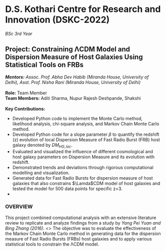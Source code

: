 # D.S. Kothari Centre for Research and Innovation (DSKC-2022)
*BSc 3rd Year*
## Project: Constraining ΛCDM Model and Dispersion Measure of Host Galaxies Using Statistical Tools on FRBs
***Mentors:** Assoc. Prof. Abha Dev Habib (Miranda House, University of Delhi), Asst. Prof. Nisha Rani (Miranda House, University of Delhi)*<br/>
<br/>
**Role:** Team Member<br/>
**Team Members:** Aditi Sharma, Nupur Rajesh Deshpande, Shakshi<br/>
<br/>
**Key Contributions:**
- Developed Python code to implement the Monte Carlo method, likelihood analysis, chi-square analysis, and Markov Chain Monte Carlo method.
- Developed Python code for a slope parameter $\beta$ to quantify the redshift (z) evolution of local Dispersion Measure of Fast Radio Burst (FRB) host galaxy denoted by $DM_{HG,loc}$.
- Evaluated and visualized the influence of different cosmological and host galaxy parameters on Dispersion Measure and its evolution with redshift.
- Demonstrated trends and deviations through rigorous computational modelling and visualization.
- Generated data for Fast Radio Bursts for dispersion measure of host galaxies that also constrains $\Lamda$CDM model of host galaxies and tested the model for 500 data points for specific z=3.
- 

### OVERVIEW
This project combined computational analysis with an extensive literature review to replicate and analyze findings from a study by *Yang Pei Yuan and Bing Zhang (2016)*. 
<> The objective was to evaluate the effectiveness of the Markov Chain Monte Carlo method in generating data for the dispersion measure of Fast Radio Bursts (FRBs) host galaxies and to apply various statistical tools to constrain the ΛCDM model.

